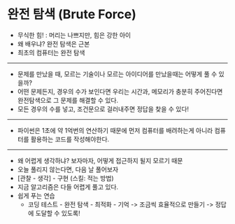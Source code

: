 # 완전 탐색 (Brute Force)

- 무식한 힘! : 머리는 나쁘지만, 힘은 강한 아이
- 왜 배우냐? 완전 탐색은 근본
- 최초의 컴퓨터는 완전 탐색

---

- 문제를 만났을 때, 모르는 기술이나 모르는 아이디어를 만났을때는 어떻게 풀 수 있을까?
- 어떤 문제든지, 경우의 수가 보인다면 우리는 시간과, 메모리가 충분히 주어진다면 완전탐색으로 그 문제를 해결할 수 있다.
- 모든 경우의 수를 넣고, 조건문으로 걸러내주면 정답을 찾을 수 있다!

---

- 파이썬은 1초에 약 1억번의 연산하기 때문에 먼저 컴퓨터를 배려하는게 아니라 컴퓨터를 활용하는 코드를 작성해야한다.

---

- 왜 어렵게 생각하냐? 보자마자, 어떻게 접근하지 될지 모르기 때문
- 오늘 풀리지 않는다면, 다음 날 풀어보자
- [관찰 - 생각] - 구현 (스킬: 적는 방법)
- 지금 알고리즘은 다들 어렵게 풀고 있다.
- 쉽게 푸는 연습
  - 코딩 테스트 - 완전 탐색 - 최적화 - 기억 -> 조금씩 효율적으로 만들기 -> 정답에 도달할 수 있도록!
